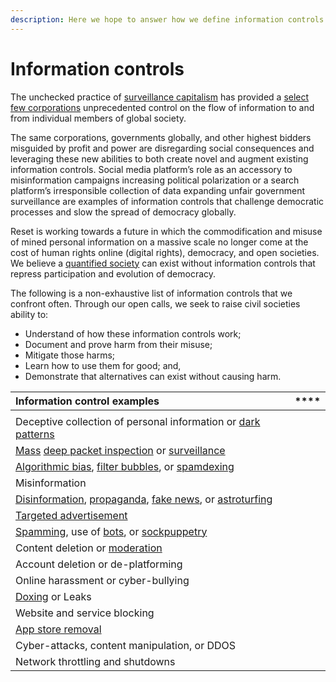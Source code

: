 ```yaml
---
description: Here we hope to answer how we define information controls
---
```


# Information controls

The unchecked practice of [surveillance capitalism](../introduction/#our-visions-most-pressing-threat) has provided a [select few corporations](https://en.wikipedia.org/wiki/Big_Tech) unprecedented control on the flow of information to and from individual members of global society. 

The same corporations, governments globally, and other highest bidders misguided by profit and power are disregarding social consequences and leveraging these new abilities to both create novel and augment existing information controls. Social media platform’s role as an accessory to misinformation campaigns increasing political polarization or a search platform’s irresponsible collection of data expanding unfair government surveillance are examples of information controls that challenge democratic processes and slow the spread of democracy globally.

Reset is working towards a future in which the commodification and misuse of mined personal information on a massive scale no longer come at the cost of human rights online \(digital rights\), democracy, and open societies. We believe a [quantified society](https://www.opensocietyfoundations.org/explainers/life-quantified-society) can exist without information controls that repress participation and evolution of democracy.

The following is a non-exhaustive list of information controls that we confront often. Through our open calls, we seek to raise civil societies ability to: 

* Understand of how these information controls work;
* Document and prove harm from their misuse;
* Mitigate those harms;
* Learn how to use them for good; and,
* Demonstrate that alternatives can exist without causing harm.

| **Information control examples** | \*\*\*\* |
| :--- | :--- |
|  |  |
| Deceptive collection of personal information or [dark patterns](https://en.wikipedia.org/wiki/Dark_pattern) |  |
| [Mass](https://en.wikipedia.org/wiki/Mass_surveillance) [deep packet inspection](https://en.wikipedia.org/wiki/Deep_packet_inspection) or [surveillance](https://en.wikipedia.org/wiki/Surveillance_abuse) |  |
| [Algorithmic bias](https://en.wikipedia.org/wiki/Algorithmic_bias), [filter bubbles](https://en.wikipedia.org/wiki/Filter_bubble), or [spamdexing](https://en.wikipedia.org/wiki/Spamdexing) |  |
| Misinformation |  |
| [Disinformation](https://en.wikipedia.org/wiki/Disinformation), [propaganda](https://en.wikipedia.org/wiki/Propaganda), [fake news](https://en.wikipedia.org/wiki/Fake_news_website), or [astroturfing](https://en.wikipedia.org/wiki/Astroturfing) |  |
| [Targeted advertisement](https://en.wikipedia.org/wiki/Targeted_advertising) |  |
| [Spamming](https://en.wikipedia.org/wiki/Spamming), use of [bots](https://en.wikipedia.org/wiki/Social_bot), or [sockpuppetry](https://en.wikipedia.org/wiki/Sockpuppet_%28Internet%29) |  |
| Content deletion or [moderation](https://en.wikipedia.org/wiki/Moderation_system) |  |
| Account deletion or de-platforming |  |
| Online harassment or cyber-bullying |  |
| [Doxing](https://en.wikipedia.org/wiki/Doxing) or Leaks |  |
| Website and service blocking |  |
| [App store removal](https://en.wikipedia.org/wiki/Censorship_of_the_iTunes_Store) |  |
| Cyber-attacks, content manipulation, or DDOS |  |
| Network throttling and shutdowns |  |



